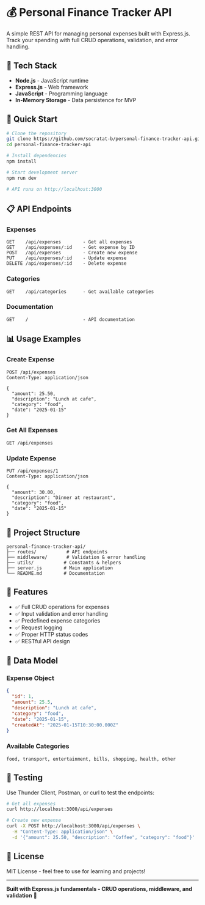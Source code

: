 # 💰 Personal Finance Tracker API

A simple REST API for managing personal expenses built with Express.js. Track your spending with full CRUD operations, validation, and error handling.

## 🔧 Tech Stack

- **Node.js** - JavaScript runtime
- **Express.js** - Web framework
- **JavaScript** - Programming language
- **In-Memory Storage** - Data persistence for MVP

## 🚀 Quick Start

```bash
# Clone the repository
git clone https://github.com/socratat-b/personal-finance-tracker-api.git
cd personal-finance-tracker-api

# Install dependencies
npm install

# Start development server
npm run dev

# API runs on http://localhost:3000
```

## 📋 API Endpoints

### Expenses

```
GET    /api/expenses        - Get all expenses
GET    /api/expenses/:id    - Get expense by ID
POST   /api/expenses        - Create new expense
PUT    /api/expenses/:id    - Update expense
DELETE /api/expenses/:id    - Delete expense
```

### Categories

```
GET    /api/categories      - Get available categories
```

### Documentation

```
GET    /                    - API documentation
```

## 📊 Usage Examples

### Create Expense

```http
POST /api/expenses
Content-Type: application/json

{
  "amount": 25.50,
  "description": "Lunch at cafe",
  "category": "food",
  "date": "2025-01-15"
}
```

### Get All Expenses

```http
GET /api/expenses
```

### Update Expense

```http
PUT /api/expenses/1
Content-Type: application/json

{
  "amount": 30.00,
  "description": "Dinner at restaurant",
  "category": "food",
  "date": "2025-01-15"
}
```

## 📁 Project Structure

```
personal-finance-tracker-api/
├── routes/           # API endpoints
├── middleware/       # Validation & error handling
├── utils/           # Constants & helpers
├── server.js        # Main application
└── README.md        # Documentation
```

## 🎯 Features

- ✅ Full CRUD operations for expenses
- ✅ Input validation and error handling
- ✅ Predefined expense categories
- ✅ Request logging
- ✅ Proper HTTP status codes
- ✅ RESTful API design

## 📝 Data Model

### Expense Object

```json
{
  "id": 1,
  "amount": 25.5,
  "description": "Lunch at cafe",
  "category": "food",
  "date": "2025-01-15",
  "createdAt": "2025-01-15T10:30:00.000Z"
}
```

### Available Categories

```
food, transport, entertainment, bills, shopping, health, other
```

## 🧪 Testing

Use Thunder Client, Postman, or curl to test the endpoints:

```bash
# Get all expenses
curl http://localhost:3000/api/expenses

# Create new expense
curl -X POST http://localhost:3000/api/expenses \
  -H "Content-Type: application/json" \
  -d '{"amount": 25.50, "description": "Coffee", "category": "food"}'
```

## 📄 License

MIT License - feel free to use for learning and projects!

---

**Built with Express.js fundamentals - CRUD operations, middleware, and validation** 🚀
